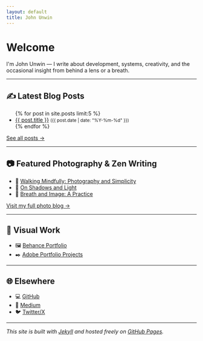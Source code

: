 ```yaml
---
layout: default
title: John Unwin
---
```


# Welcome

I'm John Unwin — I write about development, systems, creativity, and the occasional insight from behind a lens or a breath.

---

## ✍️ Latest Blog Posts

<ul>
  {% for post in site.posts limit:5 %}
    <li>
      <a href="{{ post.url }}">{{ post.title }}</a>  
      <small>({{ post.date | date: "%Y-%m-%d" }})</small>
    </li>
  {% endfor %}
</ul>

[See all posts →](/)

---

## 📷 Featured Photography & Zen Writing

- 🌿 [Walking Mindfully: Photography and Simplicity](https://johnunwinphotography.blog/2024/08/10/walking-mindfully/)
- 📸 [On Shadows and Light](https://johnunwinphotography.blog/2023/12/01/on-shadows-and-light/)
- 🧘 [Breath and Image: A Practice](https://johnunwinphotography.blog/2023/11/11/breath-and-image/)

[Visit my full photo blog →](https://johnunwinphotography.blog)

---

## 🎨 Visual Work

- 🖼 [Behance Portfolio](https://www.behance.net/junwin)
- ✒️ [Adobe Portfolio Projects](https://junwin.myportfolio.com)

---

## 🌐 Elsewhere

- 💻 [GitHub](https://github.com/junwin)
- 📘 [Medium](https://medium.com/@junwin)
- 🐦 [Twitter/X](https://twitter.com/junwin)

---

_This site is built with [Jekyll](https://jekyllrb.com) and hosted freely on [GitHub Pages](https://pages.github.com)._
